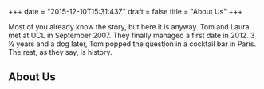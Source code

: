 +++
date = "2015-12-10T15:31:43Z"
draft = false
title = "About Us"
+++

Most of you already know the story, but here it is anyway. Tom and Laura met at UCL in September 2007. They finally managed a first date in 2012.  3 ½  years and a dog later, Tom popped the question in a cocktail bar in Paris. The rest, as they say, is history.

About Us
-----------------
